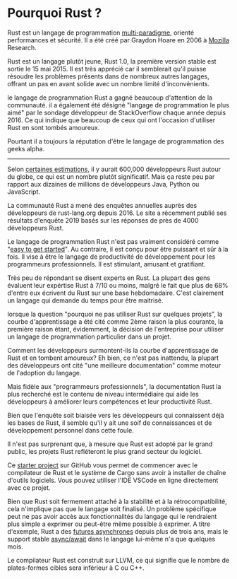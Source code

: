 # Pourquoi Rust ?

Rust est un langage de programmation [multi-paradigme](), orienté performances et sécurité. Il a été créé par Graydon Hoare en 2006 à [Mozilla]() Research.

Rust est un langage plutôt jeune, Rust 1.0, la première version stable est sortie le 15 mai 2015. Il est très apprécié car il semblerait qu'il puisse résoudre les problèmes présents dans de nombreux autres langages, offrant un pas en avant solide avec un nombre limité d'inconvénients.

le langage de programmation Rust a gagné beaucoup d'attention de la communauté. il a également été désigné "langage de programmation le plus aimé" par le sondage développeur de StackOverflow chaque année depuis 2016. Ce qui indique que beaucoup de ceux qui ont l'occasion d'utiliser Rust en sont tombés amoureux.

Pourtant il a toujours la réputation d'être le langage de programmation des geeks alpha.

------------

Selon [certaines estimations](https://s3-eu-west-1.amazonaws.com/vm-blog/uploads/2020/04/DE18-SoN-Digital-.pdf), il y aurait 600,000 développeurs Rust autour du globe, ce qui est un nombre plutôt significatif. Mais ça reste peu par rapport aux dizaines de millions de développeurs Java, Python ou JavaScript.

La communauté Rust a mené des enquêtes annuelles auprès des développeurs de rust-lang.org depuis 2016. Le site a récemment publié ses résultats d'enquête 2019 basés sur les réponses de près de 4000 développeurs Rust.

Le langage de programmation Rust n'est pas vraiment considéré comme "[easy to get started](https://www.secondstate.io/articles/a-rusty-hello-world/)". Au contraire, il est conçu pour être puissant et sûr à la fois. Il vise à être le langage de productivité de développement pour les programmeurs professionnels. Il est stimulant, amusant et gratifiant.

Très peu de répondant se disent experts en Rust. La plupart des gens évaluent leur expértise Rust à 7/10 ou moins, malgré le fait que plus de 68% d'entre eux écrivent du Rust sur une base hebdomadaire. C'est clairement un langage qui demande du temps pour être maitrisé.

lorsque la question "pourquoi ne pas utiliser Rust sur quelques projets", la courbe d'apprentissage a été cité comme 2ème raison la plus courante, la première raison étant, évidemment, la décision de l'entreprise pour utiliser un langage de programmation particulier dans un projet.

Comment les développeurs surmontent-ils la courbe d'apprentissage de Rust et en tombent amoureux? Eh bien, ce n'est pas inattendu, la plupart des développeurs ont cité "une meilleure documentation" comme moteur de l'adoption du langage.

Mais fidèle aux "programmeurs professionnels", la documentation Rust la plus recherché est le contenu de niveau intermédiaire qui aide les développeurs à améliorer leurs compétences et leur productivité Rust.

Bien que l'enquête soit biaisée vers les développeurs qui connaissent déjà les bases de Rust, il semble qu'il y ait une soif de connaissances et de développement personnel dans cette foule.

Il n'est pas surprenant que, à mesure que Rust est adopté par le grand public, les projets Rust refléteront le plus grand secteur du logiciel.

Ce [starter project](https://github.com/second-state/learn-rust-with-github-actions) sur GitHub vous permet de commencer avec le compilateur de Rust et le système de Cargo sans avoir à installer de chaîne d'outils logiciels. Vous pouvez utiliser l'IDE VSCode en ligne directement avec ce projet.

Bien que Rust soit fermement attaché à la stabilité et à la rétrocompatibilité, cela n'implique pas que le langage soit finalisé. Un problème spécifique peut ne pas avoir accès aux fonctionnalités du langage qui le rendraient plus simple a exprimer ou peut-être même possible à exprimer. A titre d'exemple, Rust a des [futures asynchrones]() depuis plus de trois ans, mais le support stable [async/await]() dans le langage lui-même n'a que quelques mois.

Le compilateur Rust est construit sur LLVM, ce qui signifie que le nombre de plates-formes cibles sera inférieur à C ou C++.
